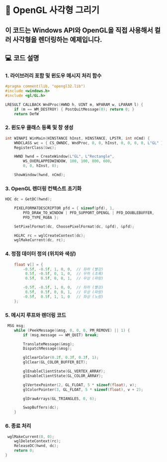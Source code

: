 # 🎨 OpenGL 사각형 그리기

이 코드는 Windows API와 OpenGL을 직접 사용해서 컬러 사각형을 렌더링하는 예제입니다.
---

## 💻 코드 설명

### 1. 라이브러리 포함 및 윈도우 메시지 처리 함수

```cpp
#pragma comment(lib, "opengl32.lib")
#include <windows.h>
#include <gl/GL.h>

LRESULT CALLBACK WndProc(HWND h, UINT m, WPARAM w, LPARAM l) {
    if (m == WM_DESTROY) { PostQuitMessage(0); return 0; }
    return DefW
```
### 2. 윈도우 클래스 등록 및 창 생성

```cpp
int WINAPI WinMain(HINSTANCE hInst, HINSTANCE, LPSTR, int nCmd) {
    WNDCLASS wc = { CS_OWNDC, WndProc, 0, 0, hInst, 0, 0, 0, 0, L"GL" };
    RegisterClass(&wc);

    HWND hwnd = CreateWindow(L"GL", L"Rectangle",
        WS_OVERLAPPEDWINDOW, 100, 100, 800, 600,
        0, 0, hInst, 0);

    ShowWindow(hwnd, nCmd);

```

### 3. OpenGL 렌더링 컨텍스트 초기화

```cpp
HDC dc = GetDC(hwnd);

    PIXELFORMATDESCRIPTOR pfd = { sizeof(pfd), 1,
        PFD_DRAW_TO_WINDOW | PFD_SUPPORT_OPENGL | PFD_DOUBLEBUFFER,
        PFD_TYPE_RGBA };

    SetPixelFormat(dc, ChoosePixelFormat(dc, &pfd), &pfd);

    HGLRC rc = wglCreateContext(dc);
    wglMakeCurrent(dc, rc);

```

### 4. 정점 데이터 정의 (위치와 색상)

```cpp
    float v[] = {
        -0.5f, -0.5f, 1, 0, 0,  // 좌하 (빨강)
         0.5f, -0.5f, 0, 1, 0,  // 우하 (초록)
         0.5f,  0.5f, 0, 0, 1,  // 우상 (파랑)

        -0.5f, -0.5f, 1, 0, 0,  // 좌하 (빨강)
         0.5f,  0.5f, 0, 0, 1,  // 우상 (파랑)
        -0.5f,  0.5f, 1, 1, 0   // 좌상 (노랑)
    };

```

### 5. 메시지 루프와 렌더링 코드

```cpp
 MSG msg;
    while (PeekMessage(&msg, 0, 0, 0, PM_REMOVE) || 1) {
        if (msg.message == WM_QUIT) break;

        TranslateMessage(&msg);
        DispatchMessage(&msg);

        glClearColor(0.2f, 0.3f, 0.3f, 1);
        glClear(GL_COLOR_BUFFER_BIT);

        glEnableClientState(GL_VERTEX_ARRAY);
        glEnableClientState(GL_COLOR_ARRAY);

        glVertexPointer(2, GL_FLOAT, 5 * sizeof(float), v);
        glColorPointer(3, GL_FLOAT, 5 * sizeof(float), v + 2);

        glDrawArrays(GL_TRIANGLES, 0, 6);

        SwapBuffers(dc);
    }

```

### 6. 종료 처리

```cpp
 wglMakeCurrent(0, 0);
    wglDeleteContext(rc);
    ReleaseDC(hwnd, dc);
    return 0;
}
```
